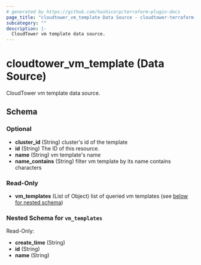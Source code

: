 ```yaml
---
# generated by https://github.com/hashicorp/terraform-plugin-docs
page_title: "cloudtower_vm_template Data Source - cloudtower-terraform-provider"
subcategory: ""
description: |-
  CloudTower vm template data source.
---
```


# cloudtower_vm_template (Data Source)

CloudTower vm template data source.



<!-- schema generated by tfplugindocs -->
## Schema

### Optional

- **cluster_id** (String) cluster's id of the template
- **id** (String) The ID of this resource.
- **name** (String) vm template's name
- **name_contains** (String) filter vm template by its name contains characters

### Read-Only

- **vm_templates** (List of Object) list of queried vm templates (see [below for nested schema](#nestedatt--vm_templates))

<a id="nestedatt--vm_templates"></a>
### Nested Schema for `vm_templates`

Read-Only:

- **create_time** (String)
- **id** (String)
- **name** (String)


